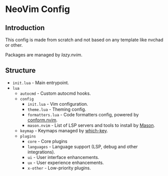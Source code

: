 # NeoVim Config

## Introduction

This config is made from scratch and not based on any template like nvchad or other.

Packages are managed by *lazy.nvim*.

## Structure

* `init.lua` - Main entrypoint.
* `lua`
  * `autocmd` - Custom autocmd hooks.
  * `config`
    * `init.lua` - Vim configuration.
    * `theme.lua` - Theming config.
    * `formatters.lua` - Code formatters config, powered by [conform.nvim](https://github.com/stevearc/conform.nvim).
    * `mason.nvim` - List of LSP servers and tools to install by [Mason](https://github.com/mason-org/mason.nvim).
  * `keymap` - Keymaps managed by [which-key](https://github.com/folke/which-key.nvim).
  * `plugins`
    * `core` - Core plugins
    * `languages` - Language support (LSP, debug and other integrations).
    * `ui` - User interface enhancements.
    * `ux` - User experience enhancements.
    * `x-other` - Low-priority plugins.
